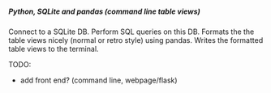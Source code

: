 ##### Python, SQLite and pandas (command line table views)

Connect to a SQLite DB. Perform SQL queries on this DB. Formats the the table views nicely (normal or retro style) using pandas. Writes the formatted table views to the terminal.

TODO:   
- add front end? (command line, webpage/flask)  

